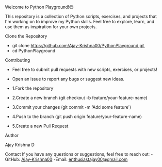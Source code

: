 Welcome to Python Playground!😊

This repository is a collection of Python scripts, exercises, and projects that I'm working on to improve my Python skills. Feel free to explore, learn, and use them as inspiration for your own projects.

Clone the Repository

- git clone https://github.com/Ajay-Krishna00/PythonPlayground.git
- cd PythonPlayground

Contributing

- Feel free to submit pull requests with new scripts, exercises, or projects!
- Open an issue to report any bugs or suggest new ideas.
  
-  1.Fork the repository
-  2.Create a new branch (git checkout -b feature/your-feature-name)
-  3.Commit your changes (git commit -m 'Add some feature')
-  4.Push to the branch (git push origin feature/your-feature-name)
-  5.Create a new Pull Request

Author

Ajay Krishna D

Contact
If you have any questions or suggestions, feel free to reach out:
-GitHub: [Ajay-Krishna00](https://github.com/Ajay-Krishna00)
-Email: enthusiastajay00@gmail.com
